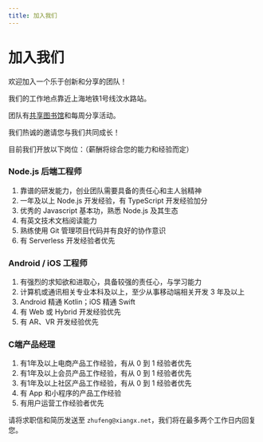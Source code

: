 ```yaml
---
title: 加入我们
---
```


# 加入我们

欢迎加入一个乐于创新和分享的团队！

我们的工作地点靠近上海地铁1号线汶水路站。

团队有[共享图书馆](/books.html)和每周分享活动。

我们热诚的邀请您与我们共同成长！

目前我们开放以下岗位：（薪酬将综合您的能力和经验而定）

### Node.js 后端工程师

1. 靠谱的研发能力，创业团队需要具备的责任心和主人翁精神
2. 一年及以上 Node.js 开发经验，有 TypeScript 开发经验加分
3. 优秀的 Javascript 基本功，熟悉 Node.js 及其生态
4. 有英文技术文档阅读能力
5. 熟练使用 Git 管理项目代码并有良好的协作意识
6. 有 Serverless 开发经验者优先

### Android / iOS 工程师

1. 有强烈的求知欲和进取心，具备较强的责任心，与学习能力
2. 计算机或通讯相关专业本科及以上，至少从事移动端相关开发 3 年及以上
3. Android 精通 Kotlin；iOS 精通 Swift
4. 有 Web 或 Hybrid 开发经验优先
5. 有 AR、VR 开发经验优先

### C端产品经理

1. 有1年及以上电商产品工作经验，有从 0 到 1 经验者优先
2. 有1年及以上会员产品工作经验，有从 0 到 1 经验者优先
3. 有1年及以上社区产品工作经验，有从 0 到 1 经验者优先
4. 有 App 和小程序的产品工作经验
5. 有用户运营工作经验者优先

请将求职信和简历发送至 `zhufeng@xiangx.net`，我们将在最多两个工作日内回复您。
